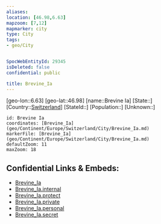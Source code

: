 ```yaml
---
aliases: 
location: [46.98,6.63]
mapzoom: [7,12] 
mapmarker: city 
type: City
tags:
- geo/City


SpocWebEntityId: 29345
isDeleted: false
confidential: public

title: Brevine_Ia
---
```

[geo-lon::6.63]
[geo-lat::46.98]
[name::Brevine Ia]
[State::]
[Country::[Switzerland](geo/Continent/Europe/Switzerland.md)]
[StateId::]
[Population::]
[Unknown::]


```leaflet
id: Brevine Ia
coordinates: [Brevine_Ia](geo/Continent/Europe/Switzerland/City/Brevine_Ia.md)
markerFile: [Brevine_Ia](geo/Continent/Europe/Switzerland/City/Brevine_Ia.md)
defaultZoom: 11 
maxZoom: 18
```


## Confidential Links & Embeds: 
- [Brevine_Ia](../../../../../../_public/geo/Continent/Europe/Switzerland/City/Brevine_Ia.md) 
- [Brevine_Ia.internal](../../../../../../_internal/geo/Continent/Europe/Switzerland/City/Brevine_Ia.internal.md) 
- [Brevine_Ia.protect](../../../../../../_protect/geo/Continent/Europe/Switzerland/City/Brevine_Ia.protect.md) 
- [Brevine_Ia.private](../../../../../../_private/geo/Continent/Europe/Switzerland/City/Brevine_Ia.private.md) 
- [Brevine_Ia.personal](../../../../../../_personal/geo/Continent/Europe/Switzerland/City/Brevine_Ia.personal.md) 
- [Brevine_Ia.secret](../../../../../../_secret/geo/Continent/Europe/Switzerland/City/Brevine_Ia.secret.md) 
